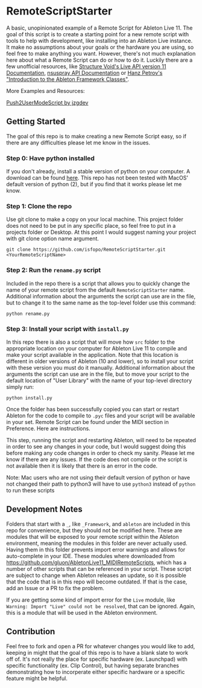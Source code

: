 # RemoteScriptStarter
 A basic, unopinionated example of a Remote Script for Ableton Live 11. The goal of this script is to create a starting point for a new remote script with tools to help with development, like installing into an Ableton Live instance. It make no assumptions about your goals or the hardware you are using, so feel free to make anything you want. However, there's not much explanation here about what a Remote Script can do or how to do it. Luckily there are a few unofficial resources, like [Structure Void's Live API version 11 Documentation](https://structure-void.com/PythonLiveAPI_documentation/Live11.0.xml), [nsuspray API Documentation](https://nsuspray.github.io/Live_API_Doc/) or [Hanz Petrov's "Introduction to the Ableton Framework Classes"](http://remotescripts.blogspot.com/2010/03/introduction-to-framework-classes.html).

More Examples and Resources:

[Push2UserModeScript by jzgdev](https://github.com/jzgdev/Push2UserModeScript)

## Getting Started
The goal of this repo is to make creating a new Remote Script easy, so if there are any difficulties please let me know in the issues.

### Step 0: Have python installed
If you don't already, install a stable version of python on your computer. A download can be found [here](https://www.python.org/downloads/). This repo has not been tested with MacOS' default version of python (2), but if you find that it works please let me know.

### Step 1: Clone the repo
Use git clone to make a copy on your local machine. This project folder does not need to be put in any specific place, so feel free to put in a projects folder or Desktop. At this point I would suggest naming your project with git clone option name argument.

```shell
git clone https://github.com/isfopo/RemoteScriptStarter.git <YourRemoteScriptName>
```

### Step 2: Run the `rename.py` script
Included in the repo there is a script that allows you to quickly change the name of your remote script from the default `RemoteScriptStarter` name. Additional information about the arguments the script can use are in the file, but to change it to the same name as the top-level folder use this command: 

```shell
python rename.py
```

### Step 3: Install your script with `install.py`
In this repo there is also a script that will move how `src` folder to the appropriate location on your computer for Ableton Live 11 to compile and make your script available in the application. Note that this location is different in older versions of Ableton (10 and lower), so to install your script with these version you must do it manually. Additional information about the arguments the script can use are in the file, but to move your script to the default location of "User Library" with the name of your top-level directory simply run:

```shell
python install.py
```

Once the folder has been successfully copied you can start or restart Ableton for the code to compile to `.pyc` files and your script will be available in your set. Remote Script can be found under the MIDI section in Preference. Here are instructions.

This step, running the script and restarting Ableton, will need to be repeated in order to see any changes in your code, but I would suggest doing this before making any code changes in order to check my sanity. Please let me know if there are any issues. If the code does not compile or the script is not available then it is likely that there is an error in the code.

Note: Mac users who are not using their default version of python or have not changed their path to python3 will have to use `python3` instead of `python` to run these scripts

## Development Notes

Folders that start with a `_`, like `_Framework`, and `ableton` are included in this repo for convenience, but they should not be modified here. These are modules that will be exposed to your remote script within the Ableton environment, meaning the modules in this folder are never actually used. Having them in this folder prevents import error warnings and allows for auto-complete in your IDE. These modules where downloaded from https://github.com/gluon/AbletonLive11_MIDIRemoteScripts, which has a number of other scripts that can be referenced in your script. These script are subject to change when Ableton releases an update, so it is possible that the code that is in this repo will become outdated. If that is the case, add an Issue or a PR to fix the problem.

If you are getting some kind of import error for the `Live` module, like `Warning: Import "Live" could not be resolved`, that can be ignored. Again, this is a module that will be used in the Ableton environment.

## Contribution
Feel free to fork and open a PR for whatever changes you would like to add, keeping in might that the goal of this repo is to have a blank slate to work off of. It's not really the place for specific hardware (ex. Launchpad) with specific functionality (ex. Clip Control), but having separate branches demonstrating how to incorperate either specific hardware or a specific feature might be helpful. 
